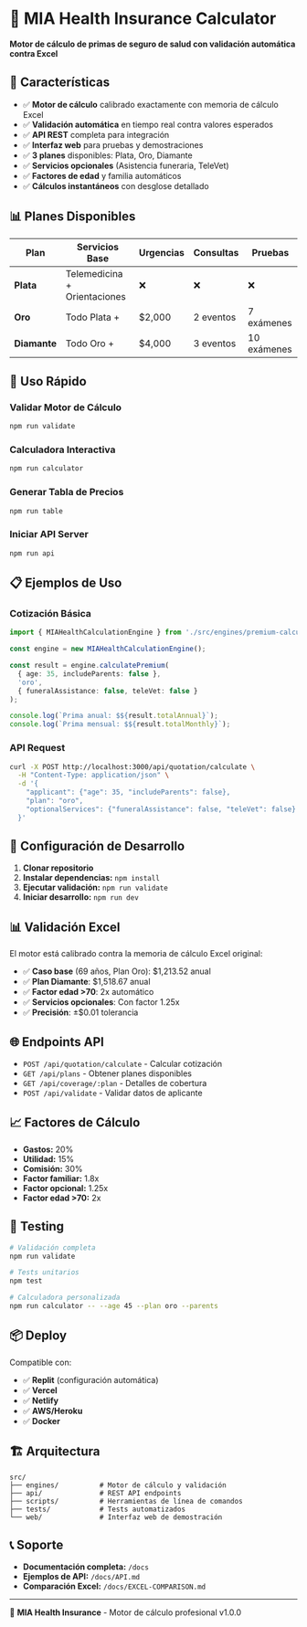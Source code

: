 # 🏥 MIA Health Insurance Calculator

**Motor de cálculo de primas de seguro de salud con validación automática contra Excel**

## 🚀 Características

- ✅ **Motor de cálculo** calibrado exactamente con memoria de cálculo Excel
- ✅ **Validación automática** en tiempo real contra valores esperados
- ✅ **API REST** completa para integración
- ✅ **Interfaz web** para pruebas y demostraciones
- ✅ **3 planes** disponibles: Plata, Oro, Diamante
- ✅ **Servicios opcionales** (Asistencia funeraria, TeleVet)
- ✅ **Factores de edad** y familia automáticos
- ✅ **Cálculos instantáneos** con desglose detallado

## 📊 Planes Disponibles

| Plan | Servicios Base | Urgencias | Consultas | Pruebas |
|------|----------------|-----------|-----------|---------|
| **Plata** | Telemedicina + Orientaciones | ❌ | ❌ | ❌ |
| **Oro** | Todo Plata + | $2,000 | 2 eventos | 7 exámenes |
| **Diamante** | Todo Oro + | $4,000 | 3 eventos | 10 exámenes |

## 🚀 Uso Rápido

### Validar Motor de Cálculo
```bash
npm run validate
```

### Calculadora Interactiva
```bash
npm run calculator
```

### Generar Tabla de Precios
```bash
npm run table
```

### Iniciar API Server
```bash
npm run api
```

## 📋 Ejemplos de Uso

### Cotización Básica
```typescript
import { MIAHealthCalculationEngine } from './src/engines/premium-calculation-engine';

const engine = new MIAHealthCalculationEngine();

const result = engine.calculatePremium(
  { age: 35, includeParents: false },
  'oro',
  { funeralAssistance: false, teleVet: false }
);

console.log(`Prima anual: $${result.totalAnnual}`);
console.log(`Prima mensual: $${result.totalMonthly}`);
```

### API Request
```bash
curl -X POST http://localhost:3000/api/quotation/calculate \
  -H "Content-Type: application/json" \
  -d '{
    "applicant": {"age": 35, "includeParents": false},
    "plan": "oro",
    "optionalServices": {"funeralAssistance": false, "teleVet": false}
  }'
```

## 🔧 Configuración de Desarrollo

1. **Clonar repositorio**
2. **Instalar dependencias:** `npm install`
3. **Ejecutar validación:** `npm run validate`
4. **Iniciar desarrollo:** `npm run dev`

## 📊 Validación Excel

El motor está calibrado contra la memoria de cálculo Excel original:

- ✅ **Caso base** (69 años, Plan Oro): $1,213.52 anual
- ✅ **Plan Diamante**: $1,518.67 anual  
- ✅ **Factor edad >70**: 2x automático
- ✅ **Servicios opcionales**: Con factor 1.25x
- ✅ **Precisión**: ±$0.01 tolerancia

## 🌐 Endpoints API

- `POST /api/quotation/calculate` - Calcular cotización
- `GET /api/plans` - Obtener planes disponibles
- `GET /api/coverage/:plan` - Detalles de cobertura
- `POST /api/validate` - Validar datos de aplicante

## 📈 Factores de Cálculo

- **Gastos:** 20%
- **Utilidad:** 15% 
- **Comisión:** 30%
- **Factor familiar:** 1.8x
- **Factor opcional:** 1.25x
- **Factor edad >70:** 2x

## 🧪 Testing

```bash
# Validación completa
npm run validate

# Tests unitarios
npm test

# Calculadora personalizada
npm run calculator -- --age 45 --plan oro --parents
```

## 📦 Deploy

Compatible con:
- ✅ **Replit** (configuración automática)
- ✅ **Vercel** 
- ✅ **Netlify**
- ✅ **AWS/Heroku**
- ✅ **Docker**

## 🏗️ Arquitectura

```
src/
├── engines/          # Motor de cálculo y validación
├── api/              # REST API endpoints
├── scripts/          # Herramientas de línea de comandos
├── tests/            # Tests automatizados
└── web/              # Interfaz web de demostración
```

## 📞 Soporte

- **Documentación completa:** `/docs`
- **Ejemplos de API:** `/docs/API.md`
- **Comparación Excel:** `/docs/EXCEL-COMPARISON.md`

---
🏥 **MIA Health Insurance** - Motor de cálculo profesional v1.0.0
